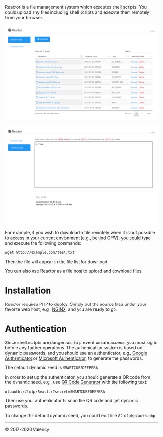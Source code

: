 Reactor is a file management system which executes shell scripts. You could upload any files including shell scripts and execute them remotely from your browser.

![](./img/reactor-1.png)

![](./img/reactor-2.png)

For example, if you wish to download a file remotely when it is not possible to access in your current envionment (e.g., behind GFW), you could type and execute the following commands:

```
wget http://example.com/test.txt
```

Then the file will appear in the file list for download.

You can also use Reactor as a file host to upload and download files.

# Installation
Reactor requires PHP to deploy. Simply put the source files under your favorite web host, e.g., <a target='_blank' href='https://www.nginx.com/'>NGINX</a>, and you are ready to go.

# Authentication
Since shell scripts are dangerous, to prevent unsafe access, you must log in before any further operations. The authenication system is based on dynamic passwords, and you should use an authenticator, e.g., <a target='_blank' href='https://support.google.com/accounts/answer/1066447'>Google Authenticator</a> or <a target='_blank' href='https://docs.microsoft.com/en-us/azure/multi-factor-authentication/end-user/microsoft-authenticator-app-how-to'>Microsoft Authenticator</a>, to generate the passwords.

The default dynamic seed is `SMARTCUBEDEEPERA`.

In order to set up the authenticator, you should generate a QR code from the dynamic seed, e.g., use <a target='_blank' href='https://www.the-qrcode-generator.com/'>QR Code Generator</a> with the following text:

```
otpauth://totp/Reactor?secret=SMARTCUBEDEEPERA
```

Then use your authenticator to scan the QR code and get dynamic passwords.

To change the default dynamic seed, you could edit line `82` of `php/auth.php`.

---

&copy; 2017-2020 Valency